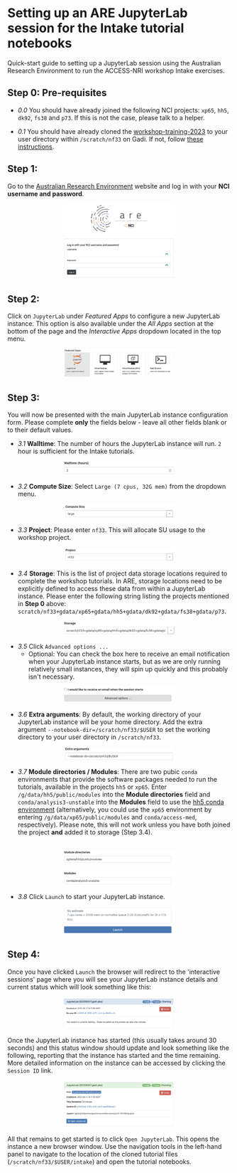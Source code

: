 # Setting up an ARE JupyterLab session for the Intake tutorial notebooks
<p>Quick-start guide to setting up a JupyterLab session using the Australian Research Environment to run the ACCESS-NRI workshop Intake exercises.</p>

## Step 0: Pre-requisites
- *0.0* You should have already joined the following NCI projects: `xp65`, `hh5`, `dk92`, `fs38` and `p73`. If this is not the case, please talk to a helper.

- *0.1* You should have already cloned the [workshop-training-2023](https://github.com/ACCESS-NRI/workshop-training-2023/tree/main) to your user directory within `/scratch/nf33` on Gadi. If not, follow [these instructions](https://github.com/ACCESS-NRI/workshop-training-2023/tree/main#cloning-this-repo). 

## Step 1:
Go to the [Australian Research Environment](https://are.nci.org.au/) website and log in with your **NCI username and password**.

<p align="center"><img src="../assets/ARE_setup_guide/setup_image1.png" alt="drawing" width="50%"/></p>

## Step 2:
Click on `JupyterLab` under *Featured Apps* to configure a new JupyterLab instance. This option is also available under the *All Apps* section at the bottom of the page and the *Interactive Apps* dropdown located in the top menu.

<p align="center"><img src="../assets/ARE_setup_guide/setup_image2.png" alt="drawing" width="50%"/></p>

## Step 3:
You will now be presented with the main JupyterLab instance configuration form. Please complete **only** the fields below - leave all other fields blank or to their default values.

- *3.1* **Walltime**: The number of hours the JupyterLab instance will run. `2` hour is sufficient for the Intake tutorials.

<p align="center"><img src="../assets/ARE_setup_guide/setup_image3_intake.png" alt="drawing" width="50%"/></p>

- *3.2* **Compute Size**: Select `Large (7 cpus, 32G mem)` from the dropdown menu.

<p align="center"><img src="../assets/ARE_setup_guide/setup_image4_intake.png" alt="drawing" width="50%"/></p>

- *3.3* **Project**: Please enter `nf33`. This will allocate SU usage to the workshop project.

<p align="center"><img src="../assets/ARE_setup_guide/setup_image5.png" alt="drawing" width="50%"/></p>

- *3.4* **Storage**: This is the list of project data storage locations required to complete the workshop tutorials. In ARE, storage locations need to be explicitly defined to access these data from within a JupyterLab instance. Please enter the following string listing the projects mentioned in **Step 0** above: `scratch/nf33+gdata/xp65+gdata/hh5+gdata/dk92+gdata/fs38+gdata/p73`.

<p align="center"><img src="../assets/ARE_setup_guide/setup_image6_intake.png" alt="drawing" width="50%"/></p>

- *3.5* Click `Advanced options ...`
  * Optional: You can check the box here to receive an email notification when your JupyterLab instance starts, but as we are only running relatively small instances, they will spin up quickly and this probably isn't necessary.</p>

<p align="center"><img src="../assets/ARE_setup_guide/setup_image7.png" alt="drawing" width="50%"/></p>

- *3.6* **Extra arguments**: By default, the working directory of your JupyterLab instance will be your home directory. Add the extra argument `--notebook-dir=/scratch/nf33/$USER` to set the working directory to your user directory in `/scratch/nf33`.

<p align="center"><img src="../assets/ARE_setup_guide/setup_image8.png" alt="drawing" width="49%"/></p>

- *3.7* **Module directories / Modules**: There are two pubic `conda` environments that provide the software packages needed to run the tutorials, available in the projects `hh5` or `xp65`. Enter `/g/data/hh5/public/modules` into the **Module directories** field and `conda/analysis3-unstable` into the **Modules** field to use the [hh5 conda environment](http://climate-cms.wikis.unsw.edu.au/Conda#Conda_Python_Environments) (alternatively, you could use the `xp65` environment by entering `/g/data/xp65/public/modules` and `conda/access-med`, respectively). Please note, this will not work unless you have both joined the project **and** added it to storage (Step 3.4).<br></br>

<p align="center"><img src="../assets/ARE_setup_guide/setup_image9.png" alt="drawing" width="50%"/></p>
<p align="center"><img src="../assets/ARE_setup_guide/setup_image10.png" alt="drawing" width="50%"/></p>

- *3.8* Click `Launch` to start your JupyterLab instance.

<p align="center"><img src="../assets/ARE_setup_guide/setup_image13.png" alt="drawing" width="50%"/></p>

## Step 4:
Once you have clicked `Launch` the browser will redirect to the 'interactive sessions' page where you will see your JupyterLab instance details and current status which will look something like this:

<p align="center"><img src="../assets/ARE_setup_guide/setup_image14.png" alt="drawing" width="50%"/></p>

Once the JupyterLab instance has started (this usually takes around 30 seconds) and this status window should update and look something like the following, reporting that the instance has started and the time remaining. More detailed information on the instance can be accessed by clicking the `Session ID` link.

<p align="center"><img src="../assets/ARE_setup_guide/setup_image15.png" alt="drawing" width="50%"/></p>

All that remains to get started is to click `Open JupyterLab`. This opens the instance a new browser window. Use the navigation tools in the left-hand panel to navigate to the location of the cloned tutorial files (`/scratch/nf33/$USER/intake`) and open the tutorial notebooks.
